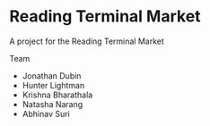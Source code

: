 # Reading Terminal Market

A project for the Reading Terminal Market

Team
- Jonathan Dubin
- Hunter Lightman
- Krishna Bharathala
- Natasha Narang
- Abhinav Suri
